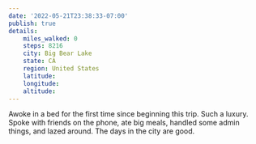 ```yaml
---
date: '2022-05-21T23:38:33-07:00'
publish: true
details:
    miles_walked: 0
    steps: 8216
    city: Big Bear Lake
    state: CA
    region: United States
    latitude:
    longitude:
    altitude:
---
```

Awoke in a bed for the first time since beginning this trip. Such a luxury. Spoke with friends on the phone, ate big meals, handled some admin things, and lazed around. The days in the city are good.